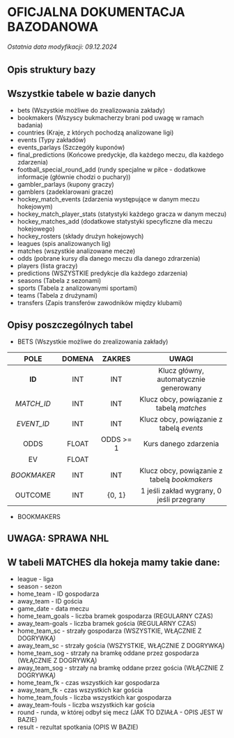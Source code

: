 # OFICJALNA DOKUMENTACJA BAZODANOWA
###### Ostatnia data modyfikacji: 09.12.2024

## Opis struktury bazy 

## Wszystkie tabele w bazie danych
- bets (Wszystkie możliwe do zrealizowania zakłady)
- bookmakers (Wszyscy bukmacherzy brani pod uwagę w ramach badania)
- countries (Kraje, z których pochodzą analizowane ligi)
- events (Typy zakładów)
- events_parlays (Szczegóły kuponów)
- final_predictions (Końcowe predyckje, dla każdego meczu, dla każdego zdarzenia)
- football_special_round_add (rundy specjalne w piłce - dodatkowe informacje (głównie chodzi o puchary))
- gambler_parlays (kupony graczy)
- gamblers (zadeklarowani gracze)
- hockey_match_events (zdarzenia występujące w danym meczu hokejowym)
- hockey_match_player_stats (statystyki każdego gracza w danym meczu)
- hockey_matches_add (dodatkowe statystyki specyficzne dla meczu hokejowego)
- hockey_rosters (składy drużyn hokejowych)
- leagues (spis analizowanych lig)
- matches (wszystkie analizowane mecze)
- odds (pobrane kursy dla danego meczu dla danego zdrarzenia)
- players (lista graczy)
- predictions (WSZYSTKIE predykcje dla każdego zdarzenia)
- seasons (Tabela z sezonami)
- sports (Tabela z analizowanymi sportami)
- teams (Tabela z drużynami)
- transfers (Zapis transferów zawodników między klubami)

## Opisy poszczególnych tabel
- BETS (Wszystkie możliwe do zrealizowania zakłady)

| POLE          | DOMENA        | ZAKRES    | UWAGI             |
| :---:         |  :---:        | :---:     | :---:             |
| **ID**        | INT           | INT       | Klucz główny, automatycznie generowany            |
| *MATCH_ID*    | INT           | INT       | Klucz obcy, powiązanie z tabelą *matches* |
| *EVENT_ID*    | INT           | INT       | Klucz obcy, powiązanie z tabelą *events* |
| ODDS          | FLOAT         | ODDS >= 1 | Kurs danego zdarzenia |
| EV            | FLOAT         |           |                       |
| *BOOKMAKER*   | INT           | INT       | Klucz obcy, powiązanie z tabelą *bookmakers* |
| OUTCOME       | INT           | {0, 1}    | 1 jeśli zakład wygrany, 0 jeśli przegrany |

- BOOKMAKERS


## UWAGA: SPRAWA NHL
W tabeli MATCHES dla hokeja mamy takie dane:
- 

- league - liga
- season - sezon
- home_team - ID gospodarza
- away_team - ID gościa
- game_date - data meczu
- home_team_goals - liczba bramek gospodarza (REGULARNY CZAS)
- away_team-goals - liczba bramek gościa (REGULARNY CZAS)
- home_team_sc - strzały gospodarza (WSZYSTKIE, WŁĄCZNIE Z DOGRYWKĄ)
- away_team_sc - strzały gościa (WSZYSTKIE, WŁĄCZNIE Z DOGRYWKĄ)
- home_team_sog - strzały na bramkę oddane przez gospodarza (WŁĄCZNIE Z DOGRYWKĄ)
- away_team_sog - strzały na bramkę oddane przez gościa (WŁĄCZNIE Z DOGRYWKĄ)
- home_team_fk - czas wszystkich kar gospodarza
- away_team_fk - czas wszystkich kar gościa
- home_team_fouls - liczba wszystkich kar gospodarza
- away_team-fouls - liczba wszystkich kar gościa
- round - runda, w której odbył się mecz (JAK TO DZIAŁA - OPIS JEST W BAZIE)
- result - rezultat spotkania (OPIS W BAZIE)